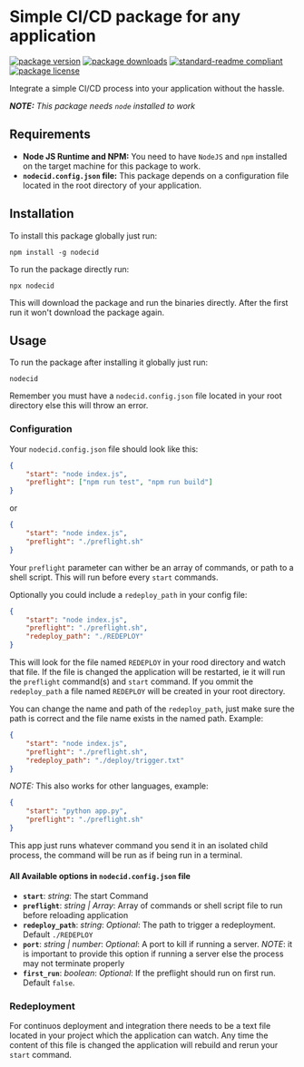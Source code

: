 # Simple CI/CD package for any application

[![package version](https://img.shields.io/npm/v/nodecid.svg?style=flat-square)](https://npmjs.org/package/nodecid)
[![package downloads](https://img.shields.io/npm/dm/nodecid.svg?style=flat-square)](https://npmjs.org/package/nodecid)
[![standard-readme compliant](https://img.shields.io/badge/readme%20style-standard-brightgreen.svg?style=flat-square)](https://github.com/RichardLitt/standard-readme)
[![package license](https://img.shields.io/npm/l/nodecid.svg?style=flat-square)](https://npmjs.org/package/nodecid)

Integrate a simple CI/CD process into your application without the hassle.

_**NOTE:** This package needs `node` installed to work_

## Requirements

-   **Node JS Runtime and NPM:** You need to have `NodeJS` and `npm` installed on the target machine for this package to work.
-   **`nodecid.config.json` file:** This package depends on a configuration file located in the root directory of your application.

## Installation

To install this package globally just run:

```shell
npm install -g nodecid
```

To run the package directly run:

```shell
npx nodecid
```

This will download the package and run the binaries directly. After the first run it won't download the package again.

## Usage

To run the package after installing it globally just run:

```shell
nodecid
```

Remember you must have a `nodecid.config.json` file located in your root directory else this will throw an error.

### Configuration

Your `nodecid.config.json` file should look like this:

```json
{
    "start": "node index.js",
    "preflight": ["npm run test", "npm run build"]
}
```

or

```json
{
    "start": "node index.js",
    "preflight": "./preflight.sh"
}
```

Your `preflight` parameter can wither be an array of commands, or path to a shell script. This will run before every `start` commands.

Optionally you could include a `redeploy_path` in your config file:

```json
{
    "start": "node index.js",
    "preflight": "./preflight.sh",
    "redeploy_path": "./REDEPLOY"
}
```

This will look for the file named `REDEPLOY` in your rood directory and watch that file. If the file is changed the application will be restarted, ie it will run the `preflight` command(s) and `start` command. If you ommit the `redeploy_path` a file named `REDEPLOY` will be created in your root directory.

You can change the name and path of the `redeploy_path`, just make sure the path is correct and the file name exists in the named path. Example:

```json
{
    "start": "node index.js",
    "preflight": "./preflight.sh",
    "redeploy_path": "./deploy/trigger.txt"
}
```

_NOTE:_ This also works for other languages, example:

```json
{
    "start": "python app.py",
    "preflight": "./preflight.sh"
}
```

This app just runs whatever command you send it in an isolated child process, the command will be run as if being run in a terminal.

#### All Available options in `nodecid.config.json` file

-   **`start`**: _string_: The start Command
-   **`preflight`**: _string | Array_: Array of commands or shell script file to run before reloading application
-   **`redeploy_path`**: _string_: _Optional_: The path to trigger a redeployment. Default `./REDEPLOY`
-   **`port`**: _string | number_: _Optional_: A port to kill if running a server. _NOTE_: it is important to provide this option if running a server else the process may not terminate properly
-   **`first_run`**: _boolean_: _Optional_: If the preflight should run on first run. Default `false`.

### Redeployment

For continuos deployment and integration there needs to be a text file located in your project which the application can watch. Any time the content of this file is changed the application will rebuild and rerun your `start` command.
